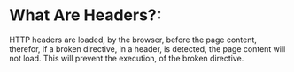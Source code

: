 # What Are Headers?:
HTTP headers are loaded, by the browser, before the page content, therefor, if a broken directive, in a header, is detected, the page content will not load. This will prevent the execution, of the broken directive.

